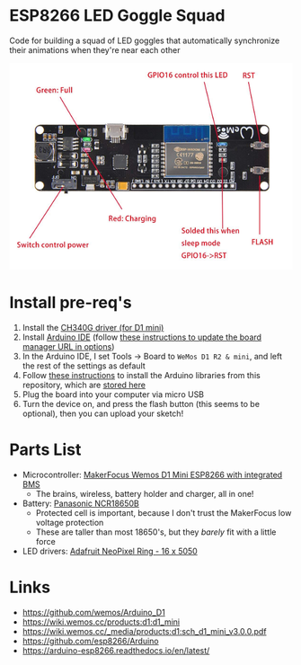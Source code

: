 # ESP8266 LED Goggle Squad
Code for building a squad of LED goggles that automatically synchronize their animations when they're near each other

![Wemos D1 Mini](wemos-d1-mini.png)

# Install pre-req's
1. Install the [CH340G driver (for D1 mini)](https://github.com/rorosaurus/esp8266-goggles/tree/master/drivers/CH340G)
2. Install [Arduino IDE](https://www.arduino.cc/en/Main/Software) (follow [these instructions to update the board manager URL in options](https://github.com/wemos/Arduino_D1))
3. In the Arduino IDE, I set Tools -> Board to `WeMos D1 R2 & mini`, and left the rest of the settings as default
4. Follow [these instructions](https://learn.adafruit.com/adafruit-all-about-arduino-libraries-install-use) to install the Arduino libraries from this repository, which are [stored here](https://github.com/rorosaurus/esp8266-goggles/tree/master/libraries)
5. Plug the board into your computer via micro USB
6. Turn the device on, and press the flash button (this seems to be optional), then you can upload your sketch!

# Parts List
* Microcontroller: [MakerFocus Wemos D1 Mini ESP8266 with integrated BMS](https://smile.amazon.com/gp/product/B075H8X7H2/)
  * The brains, wireless, battery holder and charger, all in one!
* Battery: [Panasonic NCR18650B](https://www.imrbatteries.com/panasonic-ncr18650b-18650-3350mah-protected-button-top-battery/)
  * Protected cell is important, because I don't trust the MakerFocus low voltage protection
  * These are taller than most 18650's, but they *barely* fit with a little force
* LED drivers: [Adafruit NeoPixel Ring - 16 x 5050](https://www.adafruit.com/product/1463)

# Links
* https://github.com/wemos/Arduino_D1
* https://wiki.wemos.cc/products:d1:d1_mini
* https://wiki.wemos.cc/_media/products:d1:sch_d1_mini_v3.0.0.pdf
* https://github.com/esp8266/Arduino
* https://arduino-esp8266.readthedocs.io/en/latest/
